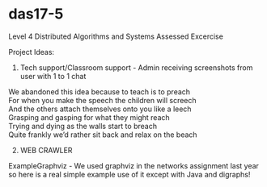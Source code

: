 # das17-5
Level 4 Distributed Algorithms and Systems Assessed Excercise

Project Ideas:
1. Tech support/Classroom support - Admin receiving screenshots from user with 1 to 1 chat

We abandoned this idea because to teach is to preach  
For when you make the speech the children will screech  
And the others attach themselves onto you like a leech  
Grasping and gasping for what they might reach  
Trying and dying as the walls start to breach  
Quite frankly we’d rather sit back and relax on the beach

2. WEB CRAWLER

ExampleGraphviz - We used graphviz in the networks assignment last year so here is a real simple example use of it except with Java and digraphs!
